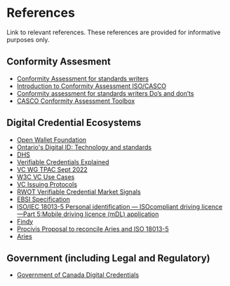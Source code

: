# References
Link to relevant references. These references are provided for informative purposes only. 

## Conformity Assesment

* [Conformity Assessment for standards writers](https://www.iso.org/publication/PUB100303.html)
* [Introduction to Conformity Assessment ISO/CASCO](https://www.unescap.org/sites/default/files/3%20-%20Introduction%20to%20Conformity%20Assessment%20and%20ISO%20CASCO.pdf)
* [Conformity assessment for standards writers Do’s and don’ts](https://www.iso.org/files/live/sites/isoorg/files/archive/pdf/en/pub100303.pdf)
* [CASCO Conformity Assessment Toolbox](https://isotc.iso.org/livelink/livelink?func=ll&objId=20644954&objAction=browse&viewType=1)


## Digital Credential Ecosystems
* [Open Wallet Foundation](https://www.linuxfoundation.org/press/linux-foundation-announces-an-intent-to-form-the-openwallet-foundation)
* [Ontario's Digital ID: Technology and standards](https://www.ontario.ca/page/ontarios-digital-id-technology-and-standards)
* [DHS](https://docs.google.com/spreadsheets/d/1Z4cYfjbbE-rABcfC-xab8miocKLomivYMUFibOh9BVo/edit)
* [Verifiable Credentials Explained](https://www.lfph.io/wp-content/uploads/2021/04/Verifiable-Credentials-Flavors-Explained-Infographic.pdf)
* [VC WG TPAC Sept 2022](https://docs.google.com/presentation/d/1hrqozY2EGZ8i8y40abyEuJmIb6hCiRS-37pdj6bhBLY/edit#slide=id.p11)
* [W3C VC Use Cases](https://www.w3.org/TR/vc-use-cases/)
* [VC Issuing Protocols](https://docs.google.com/presentation/d/12K8EIzFjzsC2i1WwfzggsXISGXZ64f1xwHJ5qO5rylc/edit#slide=id.g142b7bb9163_0_26)
* [RWOT Verifiable Credential Market Signals](https://docs.google.com/presentation/d/1JjfDbeXfE7aO7uYDNqNQ8ixVr9tXUQL7mhwudwxZN38/edit#slide=id.g1579e3d0398_1_1926)
* [EBSI Specification](https://ec.europa.eu/digital-building-blocks/wikis/display/EBSIDOC/Data+Models+and+Schemas)
* [ISO/IEC 18013-5 Personal identification — ISOcompliant driving licence —Part 5:Mobile driving licence (mDL) application](https://www.sis.se/api/document/preview/80031411/)
* [Findy](findy-network.github.io)
* [Procivis Proposal to reconcile Aries and ISO 18013-5](https://www.procivis.ch/post/iso-iec-18013-5-vs-self-sovereign-identity-a-proposal-for-an-mdl-verifiable-credential)
* [Aries]()


## Government (including Legal and Regulatory)
* [Government of Canada Digital Credentials](https://www.canada.ca/en/government/system/digital-government/digital-government-innovations/digital-credentials.html)





